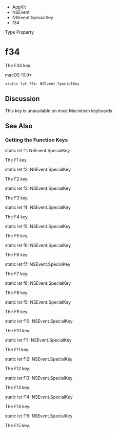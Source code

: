 

- AppKit
- NSEvent
- NSEvent.SpecialKey
-  f34 

Type Property

# f34

The F34 key.

macOS 10.9+

``` source
static let f34: NSEvent.SpecialKey
```

## Discussion

This key is unavailable on most Macintosh keyboards.

## See Also

### Getting the Function Keys

static let f1: NSEvent.SpecialKey

The F1 key.

static let f2: NSEvent.SpecialKey

The F2 key.

static let f3: NSEvent.SpecialKey

The F3 key.

static let f4: NSEvent.SpecialKey

The F4 key.

static let f5: NSEvent.SpecialKey

The F5 key.

static let f6: NSEvent.SpecialKey

The F6 key.

static let f7: NSEvent.SpecialKey

The F7 key.

static let f8: NSEvent.SpecialKey

The F8 key.

static let f9: NSEvent.SpecialKey

The F9 key.

static let f10: NSEvent.SpecialKey

The F10 key.

static let f11: NSEvent.SpecialKey

The F11 key.

static let f12: NSEvent.SpecialKey

The F12 key.

static let f13: NSEvent.SpecialKey

The F13 key.

static let f14: NSEvent.SpecialKey

The F14 key.

static let f15: NSEvent.SpecialKey

The F15 key.

